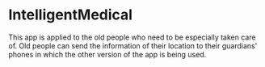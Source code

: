 # IntelligentMedical
This app is applied to the old people who need to be especially taken care of. Old people can send the information of their location to their guardians' phones in which the other version
of the app is being used.
